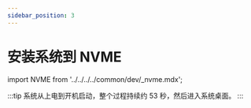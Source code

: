 ```yaml
---
sidebar_position: 3
---
```


# 安装系统到 NVME

import NVME from '../../../../common/dev/\_nvme.mdx';

<NVME model="rock-5t" release_num="t1" desktop="kde" rsetup_path="../../radxa-os/rsetup" etcher_path="./boot_from_sd_card" download_path="../../download" pwr="12V/4A PD" />

:::tip
系统从上电到开机启动，整个过程持续约 53 秒，然后进入系统桌面。
:::
